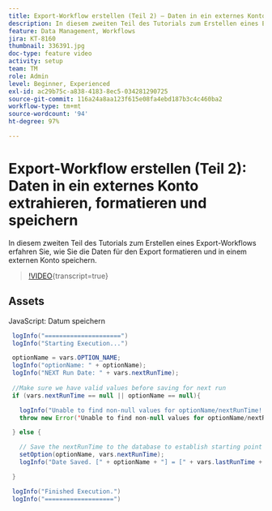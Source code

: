 ```yaml
---
title: Export-Workflow erstellen (Teil 2) – Daten in ein externes Konto extrahieren, formatieren und speichern
description: In diesem zweiten Teil des Tutorials zum Erstellen eines Export-Workflows erfahren Sie, wie Sie die Daten für den Export formatieren und in einem externen Konto speichern.
feature: Data Management, Workflows
jira: KT-8160
thumbnail: 336391.jpg
doc-type: feature video
activity: setup
team: TM
role: Admin
level: Beginner, Experienced
exl-id: ac29b75c-a838-4183-8ec5-034281290725
source-git-commit: 116a24a8aa123f615e08fa4ebd187b3c4c460ba2
workflow-type: tm+mt
source-wordcount: '94'
ht-degree: 97%

---
```


# Export-Workflow erstellen (Teil 2): Daten in ein externes Konto extrahieren, formatieren und speichern

In diesem zweiten Teil des Tutorials zum Erstellen eines Export-Workflows erfahren Sie, wie Sie die Daten für den Export formatieren und in einem externen Konto speichern.

>[!VIDEO](https://video.tv.adobe.com/v/336391?quality=12&learn=on){transcript=true}

## Assets

JavaScript: Datum speichern

```java
 logInfo("=====================")
 logInfo("Starting Execution...")

 optionName = vars.OPTION_NAME;
 logInfo("optionName: " + optionName);
 logInfo("NEXT Run Date: " + vars.nextRunTime);
 
 //Make sure we have valid values before saving for next run
 if (vars.nextRunTime == null || optionName == null){

   logInfo("Unable to find non-null values for optionName/nextRunTime! Throwing Error.")
   throw new Error('Unable to find non-null values for optionName/nextRunTime!  Ending Execution.');

 } else {

   // Save the nextRunTime to the database to establish starting point for next run.
   setOption(optionName, vars.nextRunTime);
   logInfo("Date Saved. [" + optionName + "] = [" + vars.lastRunTime + "]")

 }

 logInfo("Finished Execution.") 
 logInfo("===================")
```

